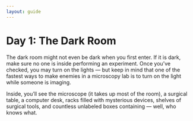 ```yaml
---
layout: guide
---
```

# Day 1: The Dark Room
The dark room might not even be dark when you first enter.
If it is dark, make sure no one is inside performing an experiment.
Once you’ve checked, you may turn on the lights — but keep in mind that one of the fastest ways to make enemies in a microscopy lab is to turn on the light while someone is imaging.

Inside, you’ll see the microscope (it takes up most of the room), a surgical table, a computer desk, racks filled with mysterious devices, shelves of surgical tools, and countless unlabeled boxes containing — well, who knows what.
